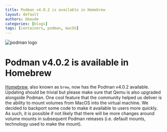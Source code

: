 ```yaml
---
title: Podman v4.0.2 is available in Homebrew
layout: default
authors: bbaude
categories: [blogs]
tags: [containers, podman, macOS]
---
```



![podman logo](https://podman.io/images/podman.svg)

# Podman v4.0.2 is available in Homebrew

[Homebrew](https://brew.sh/), also known as `brew`, now has the Podman v4.0.2 available. Updating should be trivial
but please make sure that Qemu is also upgraded alongside Podman. One cool feature that the community helped us
deliver is the ability to mount volumes from MacOS into the virtual machine.  We decided to backport some code to
make it available to users more quickly.  As such, it is possible if not likely that there will be more
changes around volume mounts in subsequent Podman releases (i.e. default mounts, technology used to make the mount).
